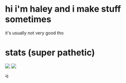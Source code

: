 # hi i'm haley and i make stuff sometimes
it's usually not very good tho

# stats (super pathetic)
<img src="https://github-profile-summary-cards.vercel.app/api/cards/profile-details?username=sniiz" />
<img src="https://github-readme-stats.vercel.app/api/top-langs/?username=sniiz" />

ᐛ
